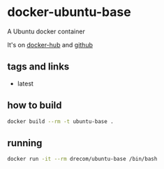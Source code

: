 # docker-ubuntu-base


A Ubuntu docker container

It's on [docker-hub](https://hub.docker.com/r/drecom/ubuntu-base/) and [github](https://github.com/gendre/docker-ubuntu-base/)

## tags and links

 * latest

## how to build

```sh
docker build --rm -t ubuntu-base .
```

## running

```sh
docker run -it --rm drecom/ubuntu-base /bin/bash
```
